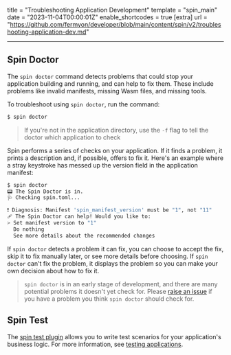 title = "Troubleshooting Application Development"
template = "spin_main"
date = "2023-11-04T00:00:01Z"
enable_shortcodes = true
[extra]
url = "https://github.com/fermyon/developer/blob/main/content/spin/v2/troubleshooting-application-dev.md"

---

## Spin Doctor

The `spin doctor` command detects problems that could stop your application building and running, and can help to fix them.  These include problems like invalid manifests, missing Wasm files, and missing tools.

To troubleshoot using `spin doctor`, run the command:

<!-- @selectiveCpy -->

```bash
$ spin doctor
```

> If you're not in the application directory, use the `-f` flag to tell the doctor which application to check

Spin performs a series of checks on your application. If it finds a problem, it prints a description and, if possible, offers to fix it. Here's an example where a stray keystroke has messed up the version field in the application manifest:

<!-- @selectiveCpy -->

```bash
$ spin doctor
📟 The Spin Doctor is in.
🩺 Checking spin.toml...

❗ Diagnosis: Manifest 'spin_manifest_version' must be "1", not "11"
🩹 The Spin Doctor can help! Would you like to:
> Set manifest version to "1"
  Do nothing
  See more details about the recommended changes
```

If `spin doctor` detects a problem it can fix, you can choose to accept the fix, skip it to fix manually later, or see more details before choosing.  If `spin doctor` can't fix the problem, it displays the problem so you can make your own decision about how to fix it.

> `spin doctor` is in an early stage of development, and there are many potential problems it doesn't yet check for. Please [raise an issue](https://github.com/fermyon/spin/issues/new?template=suggestion.md) if you have a problem you think `spin doctor` should check for.

## Spin Test

The [spin test plugin](https://github.com/fermyon/spin-test) allows you to write test scenarios for your application's business logic. For more information, see [testing applications](./testing-apps.md).